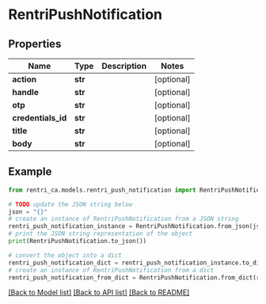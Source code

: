 # RentriPushNotification


## Properties

Name | Type | Description | Notes
------------ | ------------- | ------------- | -------------
**action** | **str** |  | [optional] 
**handle** | **str** |  | [optional] 
**otp** | **str** |  | [optional] 
**credentials_id** | **str** |  | [optional] 
**title** | **str** |  | [optional] 
**body** | **str** |  | [optional] 

## Example

```python
from rentri_ca.models.rentri_push_notification import RentriPushNotification

# TODO update the JSON string below
json = "{}"
# create an instance of RentriPushNotification from a JSON string
rentri_push_notification_instance = RentriPushNotification.from_json(json)
# print the JSON string representation of the object
print(RentriPushNotification.to_json())

# convert the object into a dict
rentri_push_notification_dict = rentri_push_notification_instance.to_dict()
# create an instance of RentriPushNotification from a dict
rentri_push_notification_from_dict = RentriPushNotification.from_dict(rentri_push_notification_dict)
```
[[Back to Model list]](../README.md#documentation-for-models) [[Back to API list]](../README.md#documentation-for-api-endpoints) [[Back to README]](../README.md)


